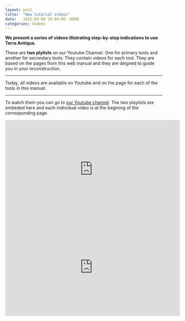 ```yaml
---
layout: post
title:  "New tutorial videos"
date:   2022-03-08 10:04:00 -0800
categories: Videos
---
```


<b>We present a series of videos illistrating step-by-step indications to use Terra Antiqua.</b>



 These are <b>two plylists</b> on our Youtube Channel. One for primary tools and another for secondary tools. They contain videos for each tool. They are based on the pages from this web manual and they are deigned to guide you in your reconstruction.
 
---
 
Today, all videos are available on Youtube and on the page for each of the tools in this manual.

---

To watch them you can go to <a href="https://www.youtube.com/channel/UCdYwTfKb0IoH2l0M5QsId6w">our Youtube channel</a>.
The two playlists are embeded here and each individual video is at the begining of the corresponding page.
<p align="center"><iframe width="560" height="315" src="https://www.youtube.com/embed/videoseries?list=PLVMwZejaIcYPE0mGNKyomvRTT9U-sfujV" title="YouTube video player" frameborder="0" allow="accelerometer; autoplay; clipboard-write; encrypted-media; gyroscope; picture-in-picture" allowfullscreen></iframe> <iframe width="560" height="315" src="https://www.youtube.com/embed/videoseries?list=PLVMwZejaIcYPxgSCKanaeVnbMtgfjlikz" title="YouTube video player" frameborder="0" allow="accelerometer; autoplay; clipboard-write; encrypted-media; gyroscope; picture-in-picture" allowfullscreen></iframe>
</p>



